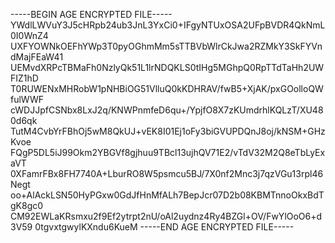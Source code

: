 -----BEGIN AGE ENCRYPTED FILE-----
YWdlLWVuY3J5cHRpb24ub3JnL3YxCi0+IFgyNTUxOSA2UFpBVDR4QkNmL0I0WnZ4
UXFYOWNkOEFhYWp3T0pyOGhmMm5sTTBVbWlrCkJwa2RZMkY3SkFYVndMajFEaW41
UEMvdXRPcTBMaFh0NzlyQk51L1lrNDQKLS0tIHg5MGhpQ0RpTTdTaHh2UWFIZ1hD
T0RUWENxMHRobW1pNHBiOG51VlluQ0kKDHRAV/fwB5+XjAK/pxGOolloQWfulWWF
cWDJJpfCSNbx8LxJ2q/KNWPnmfeD6qu+/YpjfO8X7zKUmdrhlKQLzT/XU480d6qk
TutM4CvbYrFBhOj5wM8QkUJ+vEK8I01Ej1oFy3biGVUPDQnJ8oj/kNSM+GHzKvoe
FQgP5DL5iJ99Okm2YBGVf8gjhuu9TBcl13ujhQV71E2/vTdV32M2Q8eTbLyExaVT
0XFamrFBx8FH7740A+LburRO8W5psmcu5BJ/7X0nf2Mnc3j7qzVGu13rpl46Negt
oo+AlAckLSN50HyPGxw0GdJfHnMfALh7BepJcr07D2b08KBMTnnoOkxBdTgK8gc0
CM92EWLaKRsmxu2f9Ef2ytrpt2nU/oAl2uydnz4Ry4BZGl+OV/FwYlOoO6+d3V59
0tgvxtgwylKXndu6KueM
-----END AGE ENCRYPTED FILE-----
